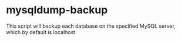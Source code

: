 # mysqldump-backup

This script will backup each database on the specified MySQL server, which by default is localhost